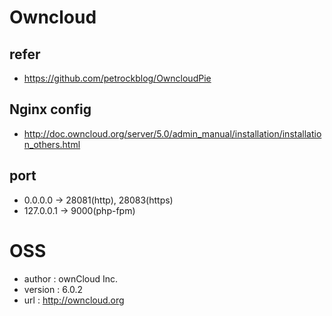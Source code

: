 Owncloud
====

refer
----
* https://github.com/petrockblog/OwncloudPie

Nginx config
---
* http://doc.owncloud.org/server/5.0/admin_manual/installation/installation_others.html

port
----
* 0.0.0.0 -> 28081(http), 28083(https)
* 127.0.0.1 -> 9000(php-fpm)


OSS
====
* author : ownCloud Inc.
* version : 6.0.2
* url : http://owncloud.org

